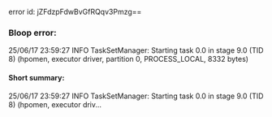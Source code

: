 error id: jZFdzpFdwBvGfRQqv3Pmzg==
### Bloop error:

25/06/17 23:59:27 INFO TaskSetManager: Starting task 0.0 in stage 9.0 (TID 8) (hpomen, executor driver, partition 0, PROCESS_LOCAL, 8332 bytes)
#### Short summary: 

25/06/17 23:59:27 INFO TaskSetManager: Starting task 0.0 in stage 9.0 (TID 8) (hpomen, executor driv...